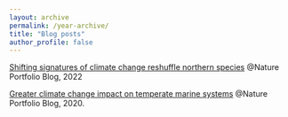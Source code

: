 ```yaml
---
layout: archive
permalink: /year-archive/
title: "Blog posts"
author_profile: false
---
```


[Shifting signatures of climate change reshuffle northern species](https://ecoevocommunity.nature.com/posts/shifting-signatures-of-climate-change-reshuffle-northern-species) @Nature Portfolio Blog, 2022

[Greater climate change impact on temperate marine systems](https://go.nature.com/2ygAQbN) @Nature Portfolio Blog, 2020.
